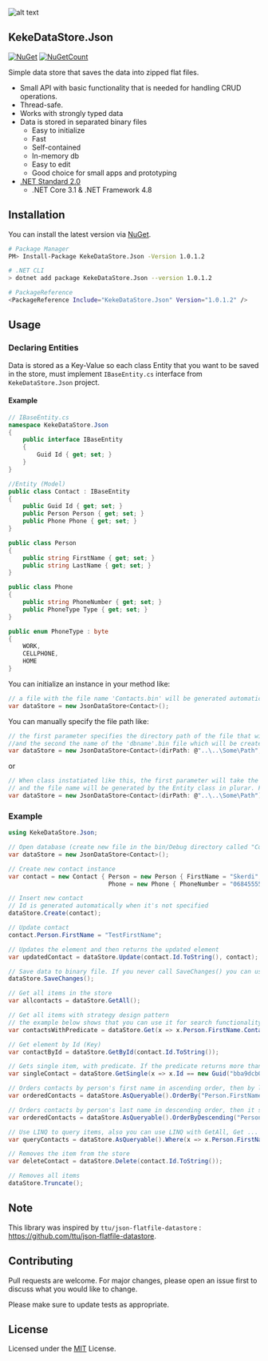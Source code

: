 ![alt text](https://raw.githubusercontent.com/keke1210/KekeDataStore.Json/master/icon.ico)
## KekeDataStore.Json

[![NuGet](https://img.shields.io/nuget/v/KekeDataStore.Json.svg)](https://www.nuget.org/packages/KekeDataStore.Json/) [![NuGetCount](https://img.shields.io/nuget/dt/KekeDataStore.Json.svg
)](https://www.nuget.org/packages/KekeDataStore.Json/)


Simple data store that saves the data into zipped flat files.

* Small API with basic functionality that is needed for handling CRUD operations.
* Thread-safe.
* Works with strongly typed data
* Data is stored in separated binary files
  * Easy to initialize
  * Fast 
  * Self-contained
  * In-memory db 
  * Easy to edit
  * Good choice for small apps and prototyping
* [.NET Standard 2.0](https://github.com/dotnet/standard/blob/master/docs/versions/netstandard2.0.md)
  * .NET Core 3.1 & .NET Framework 4.8

## Installation

You can install the latest version via [NuGet](https://www.nuget.org/packages/KekeDataStore.Json/).

```sh
# Package Manager
PM> Install-Package KekeDataStore.Json -Version 1.0.1.2

# .NET CLI
> dotnet add package KekeDataStore.Json --version 1.0.1.2

# PackageReference
<PackageReference Include="KekeDataStore.Json" Version="1.0.1.2" />
```

## Usage

### Declaring Entities
Data is stored as a Key-Value so each class Entity that you want to be saved in the store, must implement ``IBaseEntity.cs`` interface from ``KekeDataStore.Json`` project.
#### Example
```csharp
// IBaseEntity.cs 
namespace KekeDataStore.Json
{
    public interface IBaseEntity
    {
        Guid Id { get; set; }
    }
}
```

```csharp
//Entity (Model)
public class Contact : IBaseEntity
{
    public Guid Id { get; set; }
    public Person Person { get; set; }
    public Phone Phone { get; set; }
}

public class Person
{
    public string FirstName { get; set; }
    public string LastName { get; set; }
}

public class Phone
{
    public string PhoneNumber { get; set; }
    public PhoneType Type { get; set; }
}

public enum PhoneType : byte
{
    WORK,
    CELLPHONE,
    HOME
}
```
You can initialize an instance in your method like: 
```csharp
// a file with the file name 'Contacts.bin' will be generated automatically by default, on client's root directory
var dataStore = new JsonDataStore<Contact>();
```
You can manually specify the file path like:
````csharp
// the first parameter specifies the directory path of the file that will be created 
//and the second the name of the 'dbname'.bin file which will be created if it doesn't exists already. 
var dataStore = new JsonDataStore<Contact>(dirPath: @"..\..\Some\Path", dbName: "TestTable");
````
or
````csharp
// When class instatiated like this, the first parameter will take the directory path
// and the file name will be generated by the Entity class in plurar. For ex. in this case 'Contacts.bin' 
var dataStore = new JsonDataStore<Contact>(dirPath: @"..\..\Some\Path")
````

### Example
```csharp
using KekeDataStore.Json;

// Open database (create new file in the bin/Debug directory called "Contacts.bin")
var dataStore = new JsonDataStore<Contact>();

// Create new contact instance
var contact = new Contact { Person = new Person { FirstName = "Skerdi", LastName = "Berberi" },
                            Phone = new Phone { PhoneNumber = "0684555555", Type = PhoneType.HOME } };

// Insert new contact
// Id is generated automatically when it's not specified
dataStore.Create(contact);

// Update contact
contact.Person.FirstName = "TestFirstName";

// Updates the element and then returns the updated element
var updatedContact = dataStore.Update(contact.Id.ToString(), contact);

// Save data to binary file. If you never call SaveChanges() you can use the api like an in-memory database
dataStore.SaveChanges();

// Get all items in the store
var allcontacts = dataStore.GetAll();

// Get all items with strategy design pattern
// the example below shows that you can use it for search functionality
var contactsWithPredicate = dataStore.Get(x => x.Person.FirstName.Contains("Sk")); 

// Get element by Id (Key)
var contactById = dataStore.GetById(contact.Id.ToString());

// Gets single item, with predicate. If the predicate returns more than a single value, it throws an error.
var singleContact = dataStore.GetSingle(x => x.Id == new Guid("bba9dcb0-563e-42b6-a2ff-6554ebba87f2"));

// Orders contacts by person's first name in ascending order, then by lastname ascending
var orderedContacts = dataStore.AsQueryable().OrderBy("Person.FirstName").ThenBy("Person.LastName");

// Orders contacts by person's last name in descending order, then it sorts by firstname descending 
var orderedContacts = dataStore.AsQueryable().OrderByDescending("Person.LastName").ThenBy("Person.FirstName");

// Use LINQ to query items, also you can use LINQ with GetAll, Get ...
var queryContacts = dataStore.AsQueryable().Where(x => x.Person.FirstName == "Skerdi");

// Removes the item from the store
var deleteContact = dataStore.Delete(contact.Id.ToString());

// Removes all items 
dataStore.Truncate();
```

## Note
This library was inspired by ``ttu/json-flatfile-datastore`` :  https://github.com/ttu/json-flatfile-datastore.


## Contributing
Pull requests are welcome. For major changes, please open an issue first to discuss what you would like to change.

Please make sure to update tests as appropriate.

## License

Licensed under the [MIT](LICENSE) License.